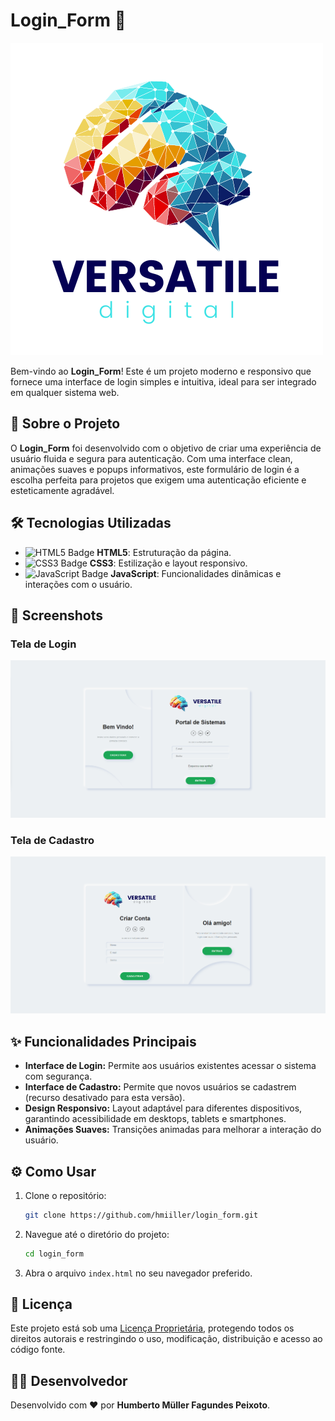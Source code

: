 
# Login_Form 🌟

![Logo](assets/img/logo_main.png)

Bem-vindo ao **Login_Form**! Este é um projeto moderno e responsivo que fornece uma interface de login simples e intuitiva, ideal para ser integrado em qualquer sistema web.

## 🚀 Sobre o Projeto

O **Login_Form** foi desenvolvido com o objetivo de criar uma experiência de usuário fluida e segura para autenticação. Com uma interface clean, animações suaves e popups informativos, este formulário de login é a escolha perfeita para projetos que exigem uma autenticação eficiente e esteticamente agradável.

## 🛠️ Tecnologias Utilizadas

- ![HTML5 Badge](https://img.shields.io/badge/-HTML5-E34F26?style=flat-square&logo=html5&logoColor=white) **HTML5**: Estruturação da página.
- ![CSS3 Badge](https://img.shields.io/badge/-CSS3-1572B6?style=flat-square&logo=css3) **CSS3**: Estilização e layout responsivo.
- ![JavaScript Badge](https://img.shields.io/badge/-JavaScript-F7DF1E?style=flat-square&logo=javascript&logoColor=black) **JavaScript**: Funcionalidades dinâmicas e interações com o usuário.

## 📸 Screenshots

### Tela de Login
![Screenshot Login](assets/img/Screenshot1_login.png)

### Tela de Cadastro
![Screenshot Cadastro](assets/img/Screenshot2_cadastro.png)

## ✨ Funcionalidades Principais

- **Interface de Login:** Permite aos usuários existentes acessar o sistema com segurança.
- **Interface de Cadastro:** Permite que novos usuários se cadastrem (recurso desativado para esta versão).
- **Design Responsivo:** Layout adaptável para diferentes dispositivos, garantindo acessibilidade em desktops, tablets e smartphones.
- **Animações Suaves:** Transições animadas para melhorar a interação do usuário.

## ⚙️ Como Usar

1. Clone o repositório:
   ```bash
   git clone https://github.com/hmiiller/login_form.git
   ```
2. Navegue até o diretório do projeto:
   ```bash
   cd login_form
   ```
3. Abra o arquivo `index.html` no seu navegador preferido.

## 📝 Licença

Este projeto está sob uma [Licença Proprietária](LICENSE), protegendo todos os direitos autorais e restringindo o uso, modificação, distribuição e acesso ao código fonte.

## 👨‍💻 Desenvolvedor

Desenvolvido com ❤️ por **Humberto Müller Fagundes Peixoto**.
